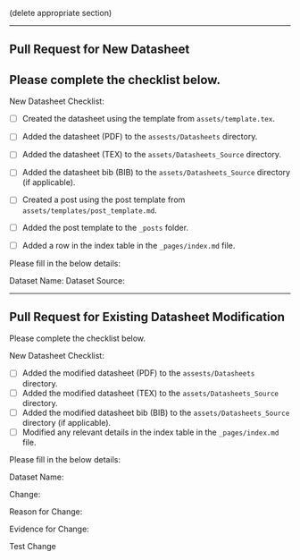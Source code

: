 (delete appropriate section)

---

## Pull Request for New Datasheet


## Please complete the checklist below.

New Datasheet Checklist:

- [ ] Created the datasheet using the template from `assets/template.tex`.
- [ ] Added the datasheet (PDF) to the `assests/Datasheets` directory.
- [ ] Added the datasheet (TEX) to the `assets/Datasheets_Source` directory.
- [ ] Added the datasheet bib (BIB) to the `assets/Datasheets_Source` directory (if applicable).
- [ ] Created a post using the post template from `assets/templates/post_template.md`.
- [ ] Added the post template to the `_posts` folder.
- [ ] Added a row in the index table in the `_pages/index.md` file.


Please fill in the below details:

Dataset Name:
Dataset Source:

---

## Pull Request for Existing Datasheet Modification

Please complete the checklist below.

New Datasheet Checklist:

- [ ] Added the modified datasheet (PDF) to the `assests/Datasheets` directory.
- [ ] Added the modified datasheet (TEX) to the `assets/Datasheets_Source` directory.
- [ ] Added the modified datasheet bib (BIB) to the `assets/Datasheets_Source` directory (if applicable).
- [ ] Modified any relevant details in the index table in the `_pages/index.md` file.

Please fill in the below details:

Dataset Name:

Change:

Reason for Change:

Evidence for Change:

Test Change
